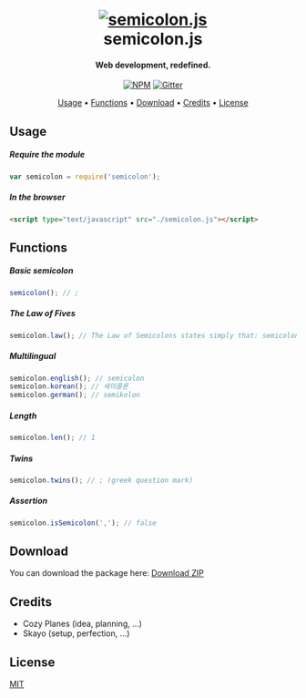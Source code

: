 <h1 align="center">
  <br>
  <a href="http://semicolonjs.com"><img src="https://raw.githubusercontent.com/semicolon-package/semicolon.js/master/logo.png" alt="semicolon.js"></a>
  <br>
  semicolon.js
  <br>
</h1>

<h4 align="center">Web development, redefined.</h4>

<p align="center">
  <a href="https://npmjs.com/package/semicolon.js"><img src="https://img.shields.io/badge/npm%20package-0.2.0-brightgreen.svg" alt="NPM"></a>
  <a href="https://gitter.im/devBanner/Lobby"><img src="http://badges.gitter.im/devBanner/Lobby.svg" alt="Gitter"></a>
</p>

<p align="center">
  <a href="#usage">Usage</a> •
  <a href="#functions">Functions</a> •
  <a href="#download">Download</a> •
  <a href="#credits">Credits</a> •
  <a href="#license">License</a>
</p>


## Usage

##### Require the module
```javascript
var semicolon = require('semicolon');
```

##### In the browser
```html
<script type="text/javascript" src="./semicolon.js"></script>
```


## Functions


##### Basic semicolon
```javascript
semicolon(); // ;
```

##### The Law of Fives
```javascript
semicolon.law(); // The Law of Semicolons states simply that: semicolons makes you chilled all the time.
```

##### Multilingual
```javascript
semicolon.english(); // semicolon
semicolon.korean(); // 세미콜론
semicolon.german(); // semikolon
```

##### Length
```javascript
semicolon.len(); // 1
```

##### Twins
```javascript
semicolon.twins(); // ; (greek question mark)
```

##### Assertion
```javascript
semicolon.isSemicolon(','); // false
```


## Download

You can download the package here: [Download ZIP](<https://github.com/devBanner/devBanner_Frontend/archive/gh-pages.zip>)


## Credits

- Cozy Planes (idea, planning, ...)
- Skayo (setup, perfection, ...)


## License

[MIT](https://github.com/semicolon-package/semicolon.js/blob/master/LICENSE)


